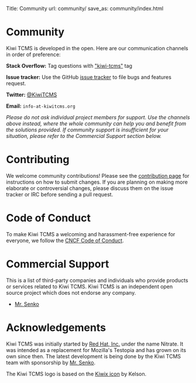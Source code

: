 Title: Community
url: community/
save_as: community/index.html

# Community

Kiwi TCMS is developed in the open. Here are our communication channels in order of preference:

**Stack Overflow:** Tag questions with ["kiwi-tcms"](https://stackoverflow.com/questions/tagged/kiwi-tcms) tag

**Issue tracker:** Use the GitHub [issue tracker](https://github.com/kiwitcms/Kiwi/issues) to file bugs and features request.

**Twitter:** [@KiwiTCMS](https://twitter.com/KiwiTCMS)

**Email:** `info-at-kiwitcms.org`

_Please do not ask individual project members for support. Use the channels above instead, where the whole community can help you and benefit from the solutions provided. If community support is insufficient for your situation, please refer to the Commercial Support section below._


# Contributing

We welcome community contributions! Please see the [contribution page](http://kiwitcms.readthedocs.io/en/latest/contribution.html) for instructions on how to submit changes. If you are planning on making more elaborate or controversial changes, please discuss them on the issue tracker or IRC before sending a pull request.

# Code of Conduct

To make Kiwi TCMS a welcoming and harassment-free experience for everyone, we follow the [CNCF Code of Conduct](https://github.com/cncf/foundation/blob/master/code-of-conduct.md).

# Commercial Support

This is a list of third-party companies and individuals who provide products or services related to Kiwi TCMS. Kiwi TCMS is an independent open source project which does not endorse any company.

- [Mr. Senko](http://mrsenko.com/)

# Acknowledgements

Kiwi TCMS was initially started by [Red Hat, Inc.](https://www.redhat.com/en) under the name Nitrate. It was intended as a replacement for Mozilla's Testopia and has grown on its own since then. The latest development is being done by the Kiwi TCMS team with sponsorship by [Mr. Senko](http://mrsenko.com/).

The Kiwi TCMS logo is based on the [Kiwix icon](https://commons.wikimedia.org/wiki/File:Kiwix_icon.svg) by Kelson.

